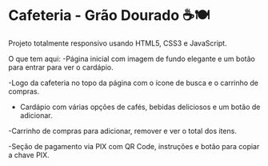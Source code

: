 # Cafeteria - Grão Dourado ☕🍽️

Projeto totalmente responsivo usando HTML5, CSS3 e JavaScript.

O que tem aqui:
-Página inicial com imagem de fundo elegante e um botão para entrar para ver o cardápio.

-Logo da cafeteria no topo da página com o ícone de busca e o carrinho de compras.

- Cardápio com várias opções de cafés, bebidas deliciosos e um botão de adicionar.

-Carrinho de compras para adicionar, remover e ver o total dos itens.

-Seção de pagamento via PIX com QR Code, instruções e botão para copiar a chave PIX. 
